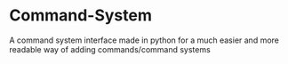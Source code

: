 # Command-System
A command system interface made in python for a much easier and more readable way of adding commands/command systems
